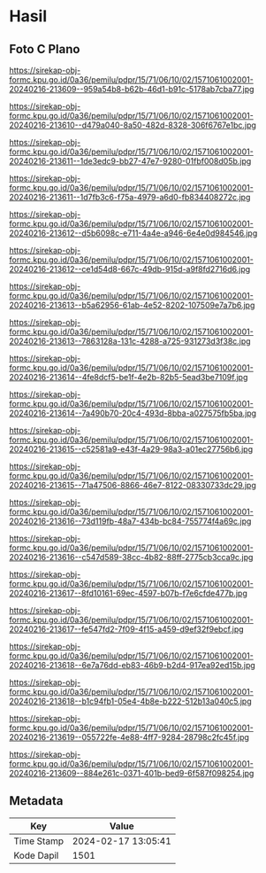 # Hasil

## Foto C Plano

https://sirekap-obj-formc.kpu.go.id/0a36/pemilu/pdpr/15/71/06/10/02/1571061002001-20240216-213609--959a54b8-b62b-46d1-b91c-5178ab7cba77.jpg

https://sirekap-obj-formc.kpu.go.id/0a36/pemilu/pdpr/15/71/06/10/02/1571061002001-20240216-213610--d479a040-8a50-482d-8328-306f6767e1bc.jpg

https://sirekap-obj-formc.kpu.go.id/0a36/pemilu/pdpr/15/71/06/10/02/1571061002001-20240216-213611--1de3edc9-bb27-47e7-9280-01fbf008d05b.jpg

https://sirekap-obj-formc.kpu.go.id/0a36/pemilu/pdpr/15/71/06/10/02/1571061002001-20240216-213611--1d7fb3c6-f75a-4979-a6d0-fb834408272c.jpg

https://sirekap-obj-formc.kpu.go.id/0a36/pemilu/pdpr/15/71/06/10/02/1571061002001-20240216-213612--d5b6098c-e711-4a4e-a946-6e4e0d984546.jpg

https://sirekap-obj-formc.kpu.go.id/0a36/pemilu/pdpr/15/71/06/10/02/1571061002001-20240216-213612--ce1d54d8-667c-49db-915d-a9f8fd2716d6.jpg

https://sirekap-obj-formc.kpu.go.id/0a36/pemilu/pdpr/15/71/06/10/02/1571061002001-20240216-213613--b5a62956-61ab-4e52-8202-107509e7a7b6.jpg

https://sirekap-obj-formc.kpu.go.id/0a36/pemilu/pdpr/15/71/06/10/02/1571061002001-20240216-213613--7863128a-131c-4288-a725-931273d3f38c.jpg

https://sirekap-obj-formc.kpu.go.id/0a36/pemilu/pdpr/15/71/06/10/02/1571061002001-20240216-213614--4fe8dcf5-be1f-4e2b-82b5-5ead3be7109f.jpg

https://sirekap-obj-formc.kpu.go.id/0a36/pemilu/pdpr/15/71/06/10/02/1571061002001-20240216-213614--7a490b70-20c4-493d-8bba-a027575fb5ba.jpg

https://sirekap-obj-formc.kpu.go.id/0a36/pemilu/pdpr/15/71/06/10/02/1571061002001-20240216-213615--c52581a9-e43f-4a29-98a3-a01ec27756b6.jpg

https://sirekap-obj-formc.kpu.go.id/0a36/pemilu/pdpr/15/71/06/10/02/1571061002001-20240216-213615--71a47506-8866-46e7-8122-08330733dc29.jpg

https://sirekap-obj-formc.kpu.go.id/0a36/pemilu/pdpr/15/71/06/10/02/1571061002001-20240216-213616--73d119fb-48a7-434b-bc84-755774f4a69c.jpg

https://sirekap-obj-formc.kpu.go.id/0a36/pemilu/pdpr/15/71/06/10/02/1571061002001-20240216-213616--c547d589-38cc-4b82-88ff-2775cb3cca9c.jpg

https://sirekap-obj-formc.kpu.go.id/0a36/pemilu/pdpr/15/71/06/10/02/1571061002001-20240216-213617--8fd10161-69ec-4597-b07b-f7e6cfde477b.jpg

https://sirekap-obj-formc.kpu.go.id/0a36/pemilu/pdpr/15/71/06/10/02/1571061002001-20240216-213617--fe547fd2-7f09-4f15-a459-d9ef32f9ebcf.jpg

https://sirekap-obj-formc.kpu.go.id/0a36/pemilu/pdpr/15/71/06/10/02/1571061002001-20240216-213618--6e7a76dd-eb83-46b9-b2d4-917ea92ed15b.jpg

https://sirekap-obj-formc.kpu.go.id/0a36/pemilu/pdpr/15/71/06/10/02/1571061002001-20240216-213618--b1c94fb1-05e4-4b8e-b222-512b13a040c5.jpg

https://sirekap-obj-formc.kpu.go.id/0a36/pemilu/pdpr/15/71/06/10/02/1571061002001-20240216-213619--055722fe-4e88-4ff7-9284-28798c2fc45f.jpg

https://sirekap-obj-formc.kpu.go.id/0a36/pemilu/pdpr/15/71/06/10/02/1571061002001-20240216-213609--884e261c-0371-401b-bed9-6f587f098254.jpg


## Metadata

| Key        | Value               |
| ---------- | ------------------- |
| Time Stamp | 2024-02-17 13:05:41 |
| Kode Dapil | 1501                |



